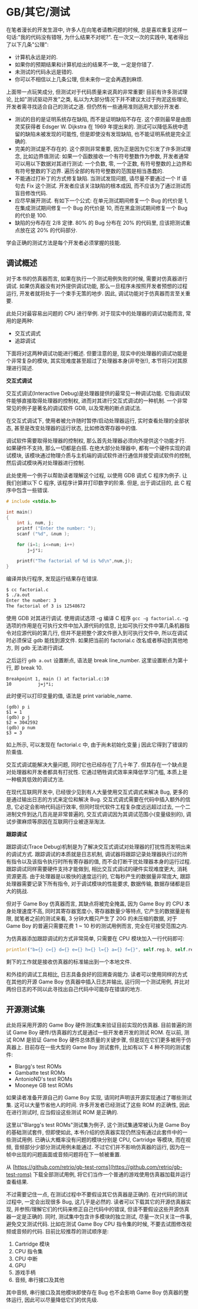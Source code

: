 # GB/其它/测试

在笔者漫长的开发生涯中, 许多人在向笔者请教问题的时候, 总是喜欢重复这样一句话:"我的代码没有错呀, 为什么结果不对呢?". 在一次又一次的实践中, 笔者得出了以下几条"公理":

- 计算机永远是对的.
- 如果你的预期结果和计算机给出的结果不一致, 一定是你错了.
- 未测试的代码永远是错的.
- 你可以不相信以上几条公理, 但未来你一定会再遇到麻烦.

上面带一点玩笑成分, 但测试对于代码质量来说真的非常重要! 目前有许多测试理论, 比如"测试驱动开发"之类, 私以为大部分情况下并不建议太过于拘泥这些理论, 开发者需寻找适合自己的测试之道. 但仍然有一些通用准则适用大部分开发者.

- 测试的目的是证明系统存在缺陷, 而不是证明缺陷不存在. 这个原则最早是由图灵奖获得者 Edsger W. Dijkstra 在 1969 年提出来的. 测试可以降低系统中遗留的缺陷未被发现的可能性, 但是即使没有发现缺陷, 也不能证明系统是完全正确的.
- 完美的测试是不存在的. 这个原则非常重要, 因为正是因为它引发了许多测试理念, 比如边界值测试: 如果一个函数接收一个有符号整数作为参数, 开发者通常可以用以下数据对其进行测试: 一个负数, 零, 一个正数, 有符号整数的上边界和有符号整数的下边界. 遍历全部的有符号整数的范围是相当愚蠢的.
- 不能通过打补丁的方式修复缺陷. 当测试发现问题, 请尽量不要通过一个 If 语句去 Fix 这个测试. 开发者应该关注缺陷的根本成因, 而不应该为了通过测试而盲目修改代码.
- 应尽早展开测试. 有如下一个公式: 在单元测试期间修复一个 Bug 的代价是 1, 在集成测试期间修复一个 Bug 的代价是 10, 而在黑盒测试期间修复一个 Bug 的代价是 100.
- 缺陷的分布存在 2/8 定律. 80% 的 Bug 分布在 20% 的代码里, 应该把测试重点放在这 20% 的代码部分.

学会正确的测试方法是每个开发者必须掌握的技能.

## 调试概述

对于本书的仿真器而言, 如果在执行一个测试用例失败的时候, 需要对仿真器进行调试. 如果仿真器没有对外提供调试功能, 那么一旦程序未按照开发者预想的过程运行, 开发者就将处于一个束手无策的地步. 因此, 调试功能对于仿真器而言至关重要.

此处只对最容易出问题的 CPU 进行举例. 对于现实中的处理器的调试功能而言, 常用的是两种:

- 交互式调式
- 追踪调试

下面将对这两种调试功能进行概述. 但要注意的是, 现实中的处理器的调试功能是个非常复杂的模块, 其实现难度甚至超过了处理器本身(非夸张!), 本节将只对其原理进行简述.

**交互式调试**

交互式调试(Interactive Debug)是处理器提供的最常见一种调试功能. 它指调试软件能够直接取得处理器的控制权, 进而对其进行交互式调试的一种机制. 一个非常常见的例子是著名的调试软件 GDB, 以及常用的断点调试法.

在交互式调试下, 使用者被允许随时暂停/启动处理器运行, 实时查看处理的全部状态, 甚至是改变处理器的运行状态, 比如修改寄存器中的值.

调试软件需要取得处理器的控制权, 那么首先处理器必须向外提供这个功能才行. 如果硬件不支持, 那么一切都是白搭. 在绝大部分处理器中, 都有一个硬件实现的调试模块, 该模块通过物理介质与主机端的调试软件进行通信并接受调试软件的控制, 然后调试模块再对处理器进行控制.

此处使用一个例子以帮助读者理解这个过程, 以使用 GDB 调式 C 程序为例子. 让我们创建以下 C 程序, 该程序计算并打印数字的阶乘. 但是, 出于调试目的, 此 C 程序中包含一些错误.

```c
# include <stdio.h>

int main()
{
    int i, num, j;
    printf ("Enter the number: ");
    scanf ("%d", &num );

    for (i=1; i<=num; i++)
        j=j*i;

    printf("The factorial of %d is %d\n",num,j);
}
```

编译并执行程序, 发现运行结果存在错误.

```sh
$ cc factorial.c
$ ./a.out
Enter the number: 3
The factorial of 3 is 12548672
```

使用 GDB 对其进行调试. 使用调试选项 -g 编译 C 程序 `gcc -g factorial.c`. -g 选项的作用是在可执行文件中加入源代码的信息, 比如可执行文件中第几条机器指令对应源代码的第几行, 但并不是把整个源文件嵌入到可执行文件中, 所以在调试时必须保证 gdb 能找到源文件. 如果把当前的 factorial.c 改名或者移动到其他地方, 则 gdb 无法进行调试.

之后运行 `gdb a.out` 设置断点, 语法是 break line_number. 这里设置断点为第十行, 即 break 10.

```no-highlight
Breakpoint 1, main () at factorial.c:10
10          j=j*i;
```

此时便可以打印变量的值, 语法是 print variable_name.

```no-highlight
(gdb) p i
$1 = 1
(gdb) p j
$2 = 3042592
(gdb) p num
$3 = 3
```

如上所示, 可以发现在 factorial.c 中, 由于尚未初始化变量 j 因此它得到了错误的阶乘值.

交互式调试能解决大量问题, 同时它也已经存在了几十年了. 但其存在一个缺点是对处理器和开发者都具有打扰性. 它通过牺牲调式效率来降低学习门槛, 本质上是一种极其低效的调试方法.

在现代互联网开发中, 已经很少见到有人大量使用交互式调式来解决 Bug, 更多的是通过输出日志的方式来定位和解决 Bug. 交互式调式需要在代码中插入额外的信息, 它必定会影响代码运行效率, 但同时现代软件工程复杂度远远超过过去, 一个二进制文件到达几百兆是非常普遍的, 交互式调试因为其调试范围小(变量级别的), 调试步骤麻烦等原因在互联网行业被逐渐淘汰.

**跟踪调试**

跟踪调试(Trace Debug)机制是为了解决交互式调试对处理器的打扰性而发明出来的调试方式. 跟踪调试的本质就是日志机制, 调试器将跟踪记录处理器执行过的所有指令以及该指令执行时所有寄存器的值, 而不会打断干扰处理器本身的运行过程. 跟踪调试同样需要硬件支持才能做到, 相比交互式调试的硬件实现难度更大, 消耗资源更高. 由于处理器是以极快的速度运行的, 它每秒产生的数据量非常庞大, 跟踪处理器需要记录下所有指令, 对于调试模块的性能要求, 数据传输, 数据存储都是巨大的挑战.

但对于 Game Boy 仿真器而言, 其缺点将被完全掩盖, 因为 Game Boy 的 CPU 本身处理速度不高, 同时其寄存器宽度小, 寄存器数量少等特点, 它产生的数据量是有限, 就笔者之前的测试来看, 3 分钟大概只产生了 20G 的未压缩的数据, 对于 Game Boy 的普遍只需要花费 1 ~ 10 秒的测试用例而言, 完全在可接受范围之内.

为仿真器添加跟踪调试的方式非常简单, 只需要在 CPU 模块加入一行代码即可:

```rs
println!("b={} c={} d={} e={} h={} l={} a={} f={}", self.reg.b, self.reg.c, self.reg.d, self.reg.e, self.reg.h, self.reg.l, self.reg.a, self.reg.f)
```

剩下的工作就是接收仿真器的标准输出到一个本地文件.

和外挂的调试工具相比, 日志具备良好的回溯查询能力. 读者可以使用同样的方式在其他的开源 Game Boy 仿真器中插入日志并输出, 运行同一个测试用例, 并比对两份日志的不同以此寻找出自己代码中可能存在错误的地方.

## 开源测试集

此处将采用开源的 Game Boy 硬件测试集来验证目前实现的仿真器. 目前普遍的测试 Game Boy 硬件/仿真器的方式是通过一些开发者开发的测试 ROM. 在以前, 测试 ROM 是验证 Game Boy 硬件总体质量的关键步骤, 但是现在它们更多被用于仿真器上.
目前存在一些大型的 Game Boy 测试套件, 比如有以下 4 种不同的测试套件:

- Blargg's test ROMs
- Gambatte test ROMs
- AntonioND's test ROMs
- Mooneye GB test ROMs

如果读者准备开源自己的 Game Boy 实现, 请同时声明该开源实现通过了哪些测试集. 这可以大量节省他人的时间. 许多开发者已经测试了这些 ROM 的正确性, 因此在进行测试时, 应当假设这些测试 ROM 是正确的.

这里以"Blargg's test ROMs"测试集为例子, 这个测试集通常被认为是 Game Boy 的基础测试套件, 但即使如此, 本书介绍的仿真器实现仍然没有通过此套件中的一些测试用例. 已确认大概率没有问题的模块分别是 CPU, Cartridge 等模块, 而在视频, 音频部分少部分测试用例未能通过. 不过它们并不影响仿真器的运行, 因为在一帧中出现的问题画面或音频问题将在下一帧被重置.

从 [https://github.com/retrio/gb-test-roms](https://github.com/retrio/gb-test-roms) 下载全部测试用例, 将它们当作一个普通的游戏使用仿真器加载并运行查看结果.

不过需要记住一点, 在测试过程中不要假设其它仿真器是正确的. 在对代码的测试过程中, 一定会出现很多 Bug, 这几乎是必然的. 读者可以下载其它的开源仿真器实现, 并参照/理解它们的代码来修正自己代码中的错误, 但请不要假设这些开源仿真器一定是正确的. 同时, 测试集中包含许多模块的独立测试, 尽量一次只关注一件事, 避免交叉测试代码. 比如在测试 Game Boy CPU 指令集的时候, 不要去试图修改视频或音频的代码. 目前比较推荐的测试顺序是:

1. Cartridge 模块
2. CPU 指令集
3. CPU 中断
4. GPU
5. 游戏手柄
6. 音频, 串行接口及其他

其中音频, 串行接口及其他模块即使存在 Bug 也不会影响 Game Boy 仿真器的整体运行, 因此可以尽量降低它们的优先级.
